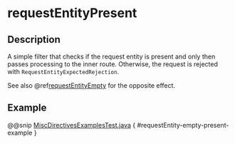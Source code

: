 # requestEntityPresent

## Description

A simple filter that checks if the request entity is present and only then passes processing to the inner route.
Otherwise, the request is rejected with `RequestEntityExpectedRejection`.

See also @ref[requestEntityEmpty](requestEntityEmpty.md) for the opposite effect.

## Example

@@snip [MiscDirectivesExamplesTest.java]($test$/java/docs/http/javadsl/server/directives/MiscDirectivesExamplesTest.java) { #requestEntity-empty-present-example }